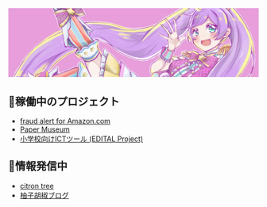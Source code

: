 <img src="./img/laala.png" alt="laala" title="laala">

## 📌稼働中のプロジェクト
- [fraud alert for Amazon.com](https://github.com/yuzuki-chi/amazon_fraud_alert)
- [Paper Museum](https://github.com/yuzuki-chi/paper_museum)
- [小学校向けICTツール (EDITAL Project)](https://github.com/yuzuki-chi/prj-edital)

## 📡情報発信中
- <a href="https://citron-tree.jp" target="_blank" rel="noopener noreferrer">citron tree</a>
- <a href="https://tech.citron-tree.jp" target="_blank" rel="noopener noreferrer">柚子胡椒ブログ</a>
